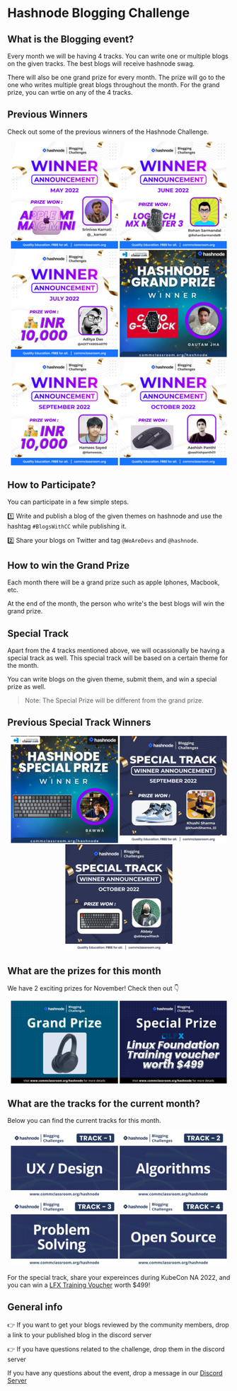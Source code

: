 # Hashnode Blogging Challenge

## What is the Blogging event?
Every month we will be having 4 tracks. You can write one or multiple blogs on the given tracks. The best blogs will receive hashnode swag.

There will also be one grand prize for every month. The prize will go to the one who writes multiple great blogs throughout the month. For the grand prize, you can wrtie on any of the 4 tracks.

## Previous Winners

Check out some of the previous winners of the Hashnode Challenge.

<p align="center">
    
  <img width="48%" src="./assets/hashnode/Winner_May.jpg" />
  <img width="48%" src="./assets/hashnode/Winner_June.jpg" />
  <img width="48%" src="./assets/hashnode/Winner_July.jpg" />
  <img width="48%" src="./assets/hashnode/Winner_August.jpg" />
  <img width="48%" src="./assets/hashnode/Winner_September.jpg" />
  <img width="48%" src="./assets/hashnode/Winner_October.jpg" />
</p>

## How to Participate?
You can participate in a few simple steps.

:one: Write and publish a blog of the given themes on hashnode and use the hashtag `#BlogsWithCC` while publishing it.

:two: Share your blogs on Twitter and tag `@WeAreDevs` and `@hashnode`.

## How to win the Grand Prize
Each month there will be a grand prize such as apple Iphones, Macbook, etc.

At the end of the month, the person who write's the best blogs will win the grand prize.

## Special Track
Apart from the 4 tracks mentioned above, we will ocassionally be having a special track as well. This special track will be based on a certain theme for the month. 

You can write blogs on the given theme, submit them, and win a special prize as well. 

> Note: The Special Prize will be different from the grand prize.

## Previous Special Track Winners
<p align="center">
  <img width="48%" src="./assets/hashnode/Special_August.jpg" />
  <img width="48%" src="./assets/hashnode/Special_September.jpg" />
  <img width="48%" src="./assets/hashnode/Special_October.jpg" />
</p>

## What are the prizes for this month

We have 2 exciting prizes for November! Check then out :point_down:

<p align="center">
    
  <img width="48%" src="./assets/hashnode/Grand_Prize.png" />
  <img width="48%" src="./assets/hashnode/Special_Prize.png" />
</p>


## What are the tracks for the current month?
Below you can find the current tracks for this month.
<p align="center">
    
  <img width="48%" src="./assets/hashnode/Track_1.png" />
  <img width="48%" src="./assets/hashnode/Track_2.png" />
  <img width="48%" src="./assets/hashnode/Track_3.png" />
  <img width="48%" src="./assets/hashnode/Track_4.png" />
</p>

For the special track, share your expereinces during KubeCon NA 2022, and you can win a [LFX Training Voucher](https://lfx.linuxfoundation.org/tools/training-portal/) worth $499!

## General info
👉 If you want to get your blogs reviewed by the community members, drop a link to your published blog in the discord server

👉 If you have questions related to the challenge, drop them in the discord server

If you have any questions about the event, drop a message in our [Discord Server](https://discord.com/invite/wemakedevs) 